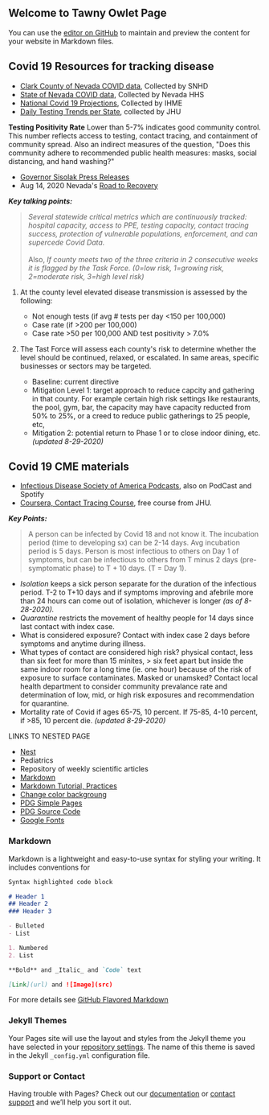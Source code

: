 ## Welcome to Tawny Owlet Page

You can use the [editor on GitHub](https://github.com/tawnyowlet/main/edit/gh-pages/index.md) to maintain and preview the content for your website in Markdown files.
## Covid 19 Resources for tracking disease
- [Clark County of Nevada COVID data](https://www.southernnevadahealthdistrict.org/coronavirus#cases), Collected by SNHD
- [State of Nevada COVID data](https://app.powerbigov.us/view?r=eyJrIjoiMjA2ZThiOWUtM2FlNS00MGY5LWFmYjUtNmQwNTQ3Nzg5N2I2IiwidCI6ImU0YTM0MGU2LWI4OWUtNGU2OC04ZWFhLTE1NDRkMjcwMzk4MCJ9), Collected by Nevada HHS
- [National Covid 19 Projections](https://covid19.healthdata.org/united-states-of-america), Collected by IHME
- [Daily Testing Trends per State](https://coronavirus.jhu.edu/testing/individual-states?fbclid=IwAR02lG-1TMD6qsQ8zJ1-sMgdR-NbrN5K2R80Few3Wpe1M3Hz7TsndHTLBeoWhenever), collected by JHU

**Testing Positivity Rate**  Lower than 5-7% indicates good community control.  This number reflects access to testing, contact tracing, and containment of community spread. Also an indirect measures of the question, "Does this community adhere to recommended public health measures: masks, social distancing, and hand washing?"
- [Governor Sisolak Press Releases](https://nvhealthresponse.nv.gov/news-resources/press-releases/)    
- Aug 14, 2020 Nevada's [Road to Recovery](https://nvhealthresponse.nv.gov/wp-content/uploads/2020/08/Road-to-Recovery.pdf)

***Key talking points:***
>*Several statewide critical metrics which are continuously tracked: hospital capacity, access to PPE, testing capacity, contact tracing success, protection of vulnerable populations, enforcement, and can supercede Covid Data.*<br>  
Also,
>*If county meets two of the three criteria in 2 consecutive weeks it is flagged by the Task Force. (0=low risk, 1=growing risk, 2=moderate risk, 3=high level risk)*<br> 

1. At the county level elevated disease transmission is assessed by the following: 
   * Not enough tests (if avg # tests per day <150 per 100,000)
   * Case rate (if >200 per 100,000)
   * Case rate >50 per 100,000 AND test positivity > 7.0%
      
2. The Tast Force will assess each county's risk to determine whether the level should be continued, relaxed, or escalated.  In same areas, specific businesses or sectors may be targeted.
   * Baseline: current directive
   * Mitigation Level 1: target approach to reduce capcity and gathering in that county.  For example certain high risk settings like restaurants, the pool, gym, bar, the capacity may have capacity reducted from 50% to 25%, or a creed to reduce public gatherings to 25 people, etc, 
   * Mitigation 2: potential return to Phase 1 or to close indoor dining, etc.  *(updated 8-29-2020)*
   
## Covid 19 CME materials
- [Infectious Disease Society of America Podcasts](https://www.idsociety.org/Podcasts/), also on PodCast and Spotify
- [Coursera, Contact Tracing Course](https://www.coursera.org/learn/covid-19-contact-tracing), free course from JHU. 

***Key Points:***
> A person can be infected by Covid 18 and not know it.  The incubation period (time to developing sx) can be 2-14 days.  Avg incubation period is 5 days.  Person is most infectious to others on Day 1 of symptoms, but can be infectious to others from T minus 2 days (pre-symptomatic phase) to T + 10 days. (T = Day 1).  <br>

   * _Isolation_ keeps a sick person separate for the duration of the infectious period.  T-2 to T+10 days and if symptoms improving and afebrile more than 24 hours can come out of isolation, whichever is longer *(as of 8-28-2020).*  
   * _Quarantine_ restricts the movement of healthy people for 14 days since last contact with index case.  
   * What is considered exposure?  Contact with index case 2 days before symptoms and anytime during illness.  
   * What types of contact are considered high risk? physical contact, less than six feet for more than 15 minites, > six feet apart but inside the same indoor room for a long time (ie. one hour) because of the risk of exposure to surface contaminates.  Masked or unamsked? Contact local health department to consider community prevalance rate and determination of low, mid, or high risk exposures and recommendation for quarantine.  
   * Mortality rate of Covid if ages 65-75, 10 percent.  If  75-85, 4-10 percent, if >85, 10 percent die. *(updated 8-29-2020)*

LINKS TO NESTED PAGE
- [Nest](https://tawnyowlet.github.io/nest/index.html)
- Pediatrics
- Repository of weekly scientific articles
- [Markdown](https://github.com/tchapi/markdown-cheatsheet)
- [Markdown Tutorial, Practices](https://www.markdowntutorial.com/)
- [Change color backgroung](https://www.cross-validated.com/Personal-website-with-Minimal-Mistakes-Jekyll-Theme-HOWTO-Part-II/)
- [PDG Simple Pages](https://pdg137.github.io/simple-pages/pages/example/?fbclid=IwAR3cimBq6KdUihmAzqIduCS_XNQHvOxlJWmo3qQvQUdlzTnWvJYQDrRu930)
- [PDG Source Code](https://raw.githubusercontent.com/pdg137/simple-pages/master/pages/example/index.md?fbclid=IwAR3cimBq6KdUihmAzqIduCS_XNQHvOxlJWmo3qQvQUdlzTnWvJYQDrRu930)
- [Google Fonts](https://fonts.google.com/?fbclid=IwAR03Hliez3TxH85mCT2DZQgMc3owx1pGTS51wnBkIPZLp0bgTDlRAERFWQU)

### Markdown

Markdown is a lightweight and easy-to-use syntax for styling your writing. It includes conventions for

```markdown
Syntax highlighted code block

# Header 1
## Header 2
### Header 3

- Bulleted
- List

1. Numbered
2. List

**Bold** and _Italic_ and `Code` text

[Link](url) and ![Image](src)
``` 

For more details see [GitHub Flavored Markdown](https://guides.github.com/features/mastering-markdown/)

### Jekyll Themes

Your Pages site will use the layout and styles from the Jekyll theme you have selected in your [repository settings](https://github.com/tawnyowlet/main/settings). The name of this theme is saved in the Jekyll `_config.yml` configuration file.

### Support or Contact

Having trouble with Pages? Check out our [documentation](https://docs.github.com/categories/github-pages-basics/) or [contact support](https://github.com/contact) and we’ll help you sort it out.
